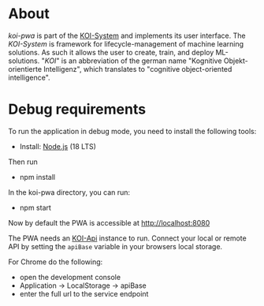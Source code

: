 # About
*koi-pwa* is part of the [KOI-System](https://github.com/koi-learning) and implements its user interface.
The *KOI-System* is framework for lifecycle-management of machine learning solutions.
As such it allows the user to create, train, and deploy ML-solutions.
"*KOI*" is an abbreviation of the german name "Kognitive Objekt-orientierte Intelligenz", which translates to "cognitive object-oriented intelligence".

# Debug requirements
To run the application in debug mode, you need to install the following tools:
- Install: [Node.js](https://nodejs.org/en/) (18 LTS)

Then run 
- npm install

In the koi-pwa directory, you can run:
- npm start

Now by default the PWA is accessible at [http://localhost:8080](http://localhost:8080)

The PWA needs an [KOI-Api](https://github.com/koi-learning/koi-api) instance to run.
Connect your local or remote API by setting the ```apiBase``` variable in your browsers local storage.

For Chrome do the following:
- open the development console
- Application -> LocalStorage -> apiBase
- enter the full url to the service endpoint
